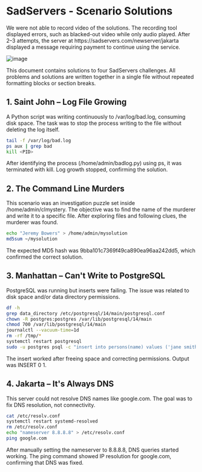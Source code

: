 # SadServers - Scenario Solutions

We were not able to record video of the solutions. The recording tool displayed errors, such as blacked-out video while only audio played. After 2–3 attempts, the server at https\://sadservers.com/newserver/jakarta displayed a message requiring payment to continue using the service.

![image](https://github.com/user-attachments/assets/7c992616-a6bd-4200-aa57-94a9dfd38054)



This document contains solutions to four SadServers challenges. All problems and solutions are written together in a single file without repeated formatting blocks or section breaks.

## 1. Saint John – Log File Growing

A Python script was writing continuously to /var/log/bad.log, consuming disk space. The task was to stop the process writing to the file without deleting the log itself.

```bash
tail -f /var/log/bad.log
ps aux | grep bad
kill <PID>
```

After identifying the process (/home/admin/badlog.py) using ps, it was terminated with kill. Log growth stopped, confirming the solution.

## 2. The Command Line Murders

This scenario was an investigation puzzle set inside /home/admin/clmystery. The objective was to find the name of the murderer and write it to a specific file. After exploring files and following clues, the murderer was found.

```bash
echo "Jeremy Bowers" > /home/admin/mysolution
md5sum ~/mysolution
```

The expected MD5 hash was 9bba101c7369f49ca890ea96aa242dd5, which confirmed the correct solution.

## 3. Manhattan – Can't Write to PostgreSQL

PostgreSQL was running but inserts were failing. The issue was related to disk space and/or data directory permissions.

```bash
df -h
grep data_directory /etc/postgresql/14/main/postgresql.conf
chown -R postgres:postgres /var/lib/postgresql/14/main
chmod 700 /var/lib/postgresql/14/main
journalctl --vacuum-time=1d
rm -rf /tmp/*
systemctl restart postgresql
sudo -u postgres psql -c "insert into persons(name) values ('jane smith');" -d dt
```

The insert worked after freeing space and correcting permissions. Output was INSERT 0 1.

## 4. Jakarta – It's Always DNS

This server could not resolve DNS names like google.com. The goal was to fix DNS resolution, not connectivity.

```bash
cat /etc/resolv.conf
systemctl restart systemd-resolved
rm /etc/resolv.conf
echo "nameserver 8.8.8.8" > /etc/resolv.conf
ping google.com
```

After manually setting the nameserver to 8.8.8.8, DNS queries started working. The ping command showed IP resolution for google.com, confirming that DNS was fixed.

